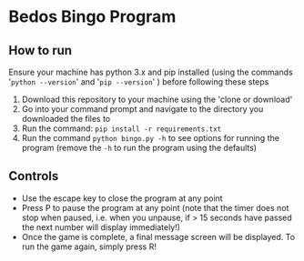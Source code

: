 # Bedos Bingo Program

## How to run
Ensure your machine has python 3.x and pip installed (using the commands '`python --version`' and '`pip --version`' ) before following these steps

1. Download this repository to your machine using the 'clone or download'
2. Go into your command prompt and navigate to the directory you downloaded the files to
3. Run the command: `pip install -r requirements.txt`
4. Run the command `python bingo.py -h` to see options for running the program (remove the `-h` to run the program using the defaults)

## Controls
-  Use the escape key to close the program at any point
-  Press P to pause the program at any point (note that the timer does not stop when paused, i.e. when you unpause, if > 15 seconds have passed the next number will display immediately!)
-  Once the game is complete, a final message screen will be displayed. To run the game again, simply press R!
